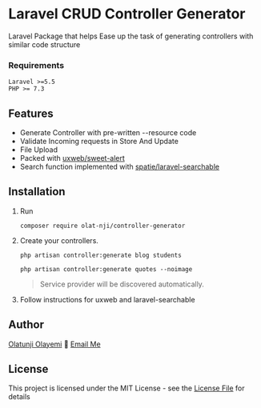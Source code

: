 # Laravel CRUD Controller Generator
Laravel Package that helps Ease up the task of generating controllers with similar code structure

### Requirements
    Laravel >=5.5
    PHP >= 7.3

## Features
- Generate Controller with pre-written --resource code
- Validate Incoming requests in Store And Update
- File Upload 
- Packed with [uxweb/sweet-alert](https://github.com/uxweb/sweet-alert)
- Search function implemented with [spatie/laravel-searchable](https://github.com/spatie/laravel-searchable)
 

## Installation

1. Run
    ```
    composer require olat-nji/controller-generator
    ```

2. Create your controllers.
    ```
    php artisan controller:generate blog students
    ```
    ```
    php artisan controller:generate quotes --noimage
    ```
    > Service provider will be discovered automatically.

3. Follow instructions for uxweb and laravel-searchable
  


<!-- ## Usage

1. Create some permissions.

2. Create some roles.

3. Assign permission(s) to role.

4. Create user(s) with role.

5. For checking authenticated user's role see below:
    ```php
    // Add roles middleware in app/Http/Kernel.php
    protected $routeMiddleware = [
        ...
        'roles' => \App\Http\Middleware\CheckRole::class,
    ];
    ```

    ```php
    // Check role anywhere
    if (Auth::check() && Auth::user()->hasRole('admin')) {
        // Do admin stuff here
    } else {
        // Do nothing
    }

    // Check role in route middleware
    Route::group(['namespace' => 'Admin', 'prefix' => 'admin', 'middleware' => ['auth', 'roles'], 'roles' => 'admin'], function () {
       Route::get('/', ['uses' => 'AdminController@index']);
    });
    ```

6. For checking permissions see below:

    ```php
    if ($user->can('permission-name')) {
        // Do something
    }
    ```
 -->


<!-- For activity log please read `spatie/laravel-activitylog` [docs](https://docs.spatie.be/laravel-activitylog/v2/introduction) -->

<!-- ## Screenshots

![users](https://user-images.githubusercontent.com/1708683/43477093-1ac08d42-951c-11e8-8217-00aedc19b28d.png)

![activity log](https://user-images.githubusercontent.com/1708683/43477154-426d849e-951c-11e8-8682-ac1950114a5a.png)

![generator](https://user-images.githubusercontent.com/1708683/43477174-5381d15e-951c-11e8-9f86-2e45acd38f08.png)

![settings](https://user-images.githubusercontent.com/1708683/43679408-67b724d0-9846-11e8-8eb0-49e04c449ee3.png)
 -->
## Author

[Olatunji Olayemi](http://cognitiveinc.xyz) :email: [Email Me](mailto:olayemi289@gmail.com)

## License

This project is licensed under the MIT License - see the [License File](LICENSE) for details
